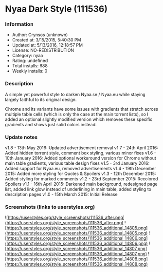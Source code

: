 # Nyaa Dark Style (111536)

### Information
- Author: Crynsos (unknown)
- Created at: 3/15/2015, 5:40:30 PM
- Updated at: 5/13/2016, 12:18:57 PM
- License: NO-REDISTRIBUTION
- Category: nyaa
- Rating: undefined
- Total installs: 688
- Weekly installs: 0


### Description
A simple yet powerful style to darken Nyaa.se / Nyaa.eu while staying largely faithful to its original design.


Chrome and its variants have some issues with gradients that stretch across multiple table cells (which is only the case at the main torrent lists), so I added an optional slightly modified version which removes these specific gradients and shows just solid colors instead.

### Update notes
v1.8 - 13th May 2016: Updated advertisement removal
v1.7 - 24th April 2016: Added hidden torrent style, comment box styling, various minor fixes
v1.6 - 10th January 2016: Added optional workaround version for Chrome without main table gradients, various table design fixes
v1.5 - 3rd January 2016: Added support for Nyaa.eu, removed advertisements
v1.4 - 19th December 2015: Added more styling for Quotes & Spoilers
v1.3 - 12th December 2015: Added styling for marked comments
v1.2 - 23rd September 2015: Recolored Spoilers
v1.1 - 16th April 2015: Darkened main background, redesigned page list, added link glow instead of underlining in main table, added styling to description pages
v1.0 - 15th March 2015: Initial Release

### Screenshots (links to userstyles.org)
![https://userstyles.org/style_screenshots/111536_after.png](https://userstyles.org/style_screenshots/111536_after.png)
![https://userstyles.org/style_screenshots/111536_additional_14805.png](https://userstyles.org/style_screenshots/111536_additional_14805.png)
![https://userstyles.org/style_screenshots/111536_additional_14806.png](https://userstyles.org/style_screenshots/111536_additional_14806.png)
![https://userstyles.org/style_screenshots/111536_additional_14807.png](https://userstyles.org/style_screenshots/111536_additional_14807.png)
![https://userstyles.org/style_screenshots/111536_additional_14808.png](https://userstyles.org/style_screenshots/111536_additional_14808.png)

